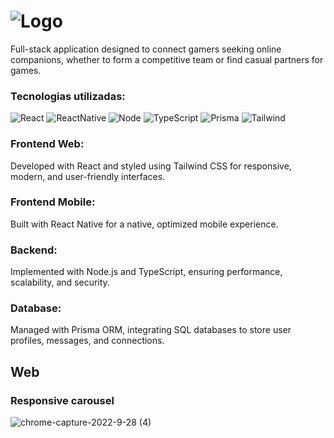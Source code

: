# ![Logo](https://user-images.githubusercontent.com/12224963/198496078-643fbea5-1c4d-42de-8e9b-43aa4c558180.png)
Full-stack application designed to connect gamers seeking online companions, whether to form a competitive team or find casual partners for games.

### Tecnologias utilizadas:
![React](https://img.shields.io/badge/react-%2320232a.svg?style=for-the-badge&logo=react&logoColor=%2361DAFB)
![ReactNative](https://img.shields.io/badge/React_Native-20232A?style=for-the-badge&logo=react&logoColor=61DAFB)
![Node](https://img.shields.io/badge/Node.js-43853D?style=for-the-badge&logo=node.js&logoColor=white)
![TypeScript](https://img.shields.io/badge/typescript-%23007ACC.svg?style=for-the-badge&logo=typescript&logoColor=white)
![Prisma](https://img.shields.io/badge/Prisma-3982CE?style=for-the-badge&logo=Prisma&logoColor=white)
![Tailwind](https://img.shields.io/badge/Tailwind_CSS-38B2AC?style=for-the-badge&logo=tailwind-css&logoColor=white)

### Frontend Web:
Developed with React and styled using Tailwind CSS for responsive, modern, and user-friendly interfaces.

### Frontend Mobile:
Built with React Native for a native, optimized mobile experience.

### Backend:
 Implemented with Node.js and TypeScript, ensuring performance, scalability, and security.

### Database:
Managed with Prisma ORM, integrating SQL databases to store user profiles, messages, and connections.

## Web

### Responsive carousel
![chrome-capture-2022-9-28 (4)](https://user-images.githubusercontent.com/12224963/198495642-aa472c17-02c4-4f50-ab9d-513f1483f42a.gif)
